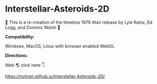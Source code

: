#  Interstellar-Asteroids-2D 

:milky_way: This is a re-creation of the timeless 1979 Atari release by Lyle Rains, Ed Logg, and Dominic Walsh :space_invader:

**Compatibility:** 

Windows, MacOS, Linux with browser enabled WebGL

**Directions:**

  Web :earth_americas: click here :point_down:

  https://nohren.github.io/Interstellar-Asteroids-2D/



